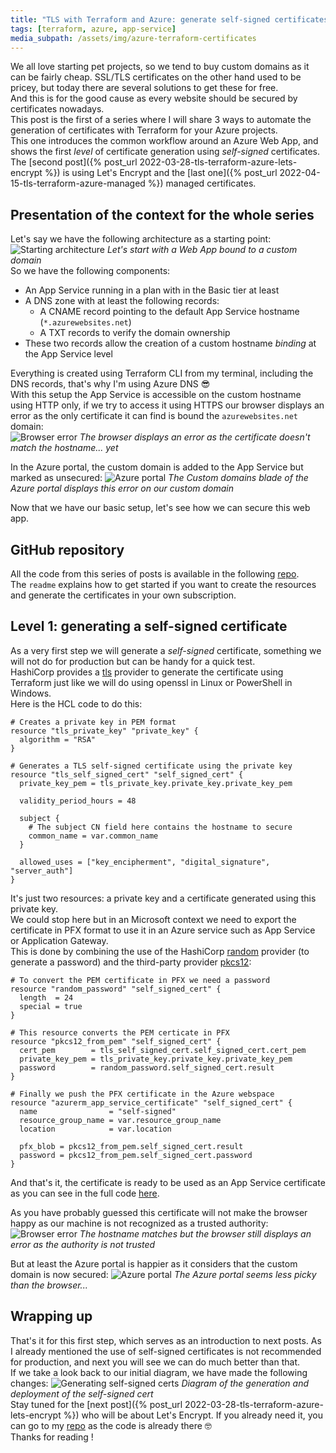 ```yaml
---
title: "TLS with Terraform and Azure: generate self-signed certificates"
tags: [terraform, azure, app-service]
media_subpath: /assets/img/azure-terraform-certificates
---
```


We all love starting pet projects, so we tend to buy custom domains as it can be fairly cheap. SSL/TLS certificates on the other hand used to be pricey, but today there are several solutions to get these for free.  
And this is for the good cause as every website should be secured by certificates nowadays.  
This post is the first of a series where I will share 3 ways to automate the generation of certificates with Terraform for your Azure projects.  
This one introduces the common workflow around an Azure Web App, and shows the first *level* of certificate generation using *self-signed* certificates.  
The [second post]({% post_url 2022-03-28-tls-terraform-azure-lets-encrypt %}) is using Let's Encrypt and the [last one]({% post_url 2022-04-15-tls-terraform-azure-managed %}) managed certificates.  


## Presentation of the context for the whole series

Let's say we have the following architecture as a starting point:  
![Starting architecture](01-http.png) _Let's start with a Web App bound to a custom domain_  
So we have the following components:
- An App Service running in a plan with in the Basic tier at least
- A DNS zone with at least the following records:
  - A CNAME record pointing to the default App Service hostname (`*.azurewebsites.net`)
  - A TXT records to verify the domain ownership
- These two records allow the creation of a custom hostname *binding* at the App Service level

Everything is created using Terraform CLI from my terminal, including the DNS records, that's why I'm using Azure DNS 😎  
With this setup the App Service is accessible on the custom hostname using HTTP only, if we try to access it using HTTPS our browser displays an error as the only certificate it can find is bound the `azurewebsites.net` domain:  
![Browser error](/01-http-browser.png) _The browser displays an error as the certificate doesn't match the hostname... yet_  

In the Azure portal, the custom domain is added to the App Service but marked as unsecured:
![Azure portal](/01-http-portal.png) _The Custom domains blade of the Azure portal displays this error on our custom domain_

Now that we have our basic setup, let's see how we can secure this web app.


## GitHub repository

All the code from this series of posts is available in the following [repo](https://github.com/xaviermignot/terraform-certificates).  
The `readme` explains how to get started if you want to create the resources and generate the certificates in your own subscription.


## Level 1: generating a self-signed certificate

As a very first step we will generate a *self-signed* certificate, something we will not do for production but can be handy for a quick test.  
HashiCorp provides a [tls](https://registry.terraform.io/providers/hashicorp/tls/latest) provider to generate the certificate using Terraform just like we will do using openssl in Linux or PowerShell in Windows.  
Here is the HCL code to do this:
```hcl
# Creates a private key in PEM format
resource "tls_private_key" "private_key" {
  algorithm = "RSA"
}

# Generates a TLS self-signed certificate using the private key
resource "tls_self_signed_cert" "self_signed_cert" {
  private_key_pem = tls_private_key.private_key.private_key_pem

  validity_period_hours = 48

  subject {
    # The subject CN field here contains the hostname to secure
    common_name = var.common_name
  }

  allowed_uses = ["key_encipherment", "digital_signature", "server_auth"]
}
```
It's just two resources: a private key and a certificate generated using this private key.  
We could stop here but in an Microsoft context we need to export the certificate in PFX format to use it in an Azure service such as App Service or Application Gateway.  
This is done by combining the use of the HashiCorp [random](https://registry.terraform.io/providers/hashicorp/random/latest) provider (to generate a password) and the third-party provider [pkcs12](https://registry.terraform.io/providers/chilicat/pkcs12/latest):
```hcl
# To convert the PEM certificate in PFX we need a password
resource "random_password" "self_signed_cert" {
  length  = 24
  special = true
}

# This resource converts the PEM certicate in PFX
resource "pkcs12_from_pem" "self_signed_cert" {
  cert_pem        = tls_self_signed_cert.self_signed_cert.cert_pem
  private_key_pem = tls_private_key.private_key.private_key_pem
  password        = random_password.self_signed_cert.result
}

# Finally we push the PFX certificate in the Azure webspace
resource "azurerm_app_service_certificate" "self_signed_cert" {
  name                = "self-signed"
  resource_group_name = var.resource_group_name
  location            = var.location

  pfx_blob = pkcs12_from_pem.self_signed_cert.result
  password = pkcs12_from_pem.self_signed_cert.password
}
```
And that's it, the certificate is ready to be used as an App Service certificate as you can see in the full code [here](https://github.com/xaviermignot/terraform-certificates/blob/main/01_self_signed/main.tf). 

As you have probably guessed this certificate will not make the browser happy as our machine is not recognized as a trusted authority:  
![Browser error](/02-self-signed-browser.png) _The hostname matches but the browser still displays an error as the authority is not trusted_

But at least the Azure portal is happier as it considers that the custom domain is now secured:
![Azure portal](/02-self-signed-portal.png) _The Azure portal seems less picky than the browser..._


## Wrapping up

That's it for this first step, which serves as an introduction to next posts. As I already mentioned the use of self-signed certificates is not recommended for production, and next you will see we can do much better than that.  
If we take a look back to our initial diagram, we have made the following changes:
![Generating self-signed certs](02-self-signed.png) _Diagram of the generation and deployment of the self-signed cert_  
Stay tuned for the [next post]({% post_url 2022-03-28-tls-terraform-azure-lets-encrypt %}) who will be about Let's Encrypt. If you already need it, you can go to my [repo](https://github.com/xaviermignot/terraform-certificates) as the code is already there 🤓  
Thanks for reading !
